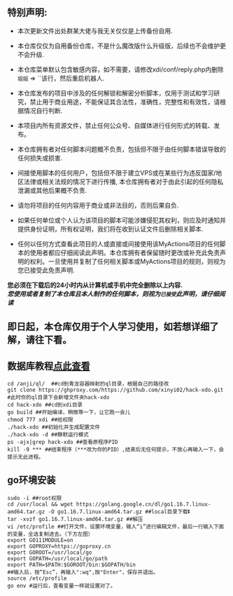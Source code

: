 ## 特别声明: 

* 本次更新文件出处群某大佬与我无关仅仅是上传备份自用.

* 本仓库仅仅为自用备份仓库，不是什么魔改版什么升级版，后续也不会维护更不会升级.

* 本仓库菜单默认包含敏感内容，如不需要，请修改xdi/conf/reply.php内删除 `姐姐` => ``该行，然后重启机器人.

* 本仓库发布的项目中涉及的任何解锁和解密分析脚本，仅用于测试和学习研究，禁止用于商业用途，不能保证其合法性，准确性，完整性和有效性，请根据情况自行判断.

* 本项目内所有资源文件，禁止任何公众号、自媒体进行任何形式的转载、发布。

* 本仓库拥有者对任何脚本问题概不负责，包括但不限于由任何脚本错误导致的任何损失或损害.

* 间接使用脚本的任何用户，包括但不限于建立VPS或在某些行为违反国家/地区法律或相关法规的情况下进行传播, 本仓库拥有者对于由此引起的任何隐私泄漏或其他后果概不负责.

* 请勿将项目的任何内容用于商业或非法目的，否则后果自负.

* 如果任何单位或个人认为该项目的脚本可能涉嫌侵犯其权利，则应及时通知并提供身份证明，所有权证明，我们将在收到认证文件后删除相关脚本.

* 任何以任何方式查看此项目的人或直接或间接使用该MyActions项目的任何脚本的使用者都应仔细阅读此声明。本仓库拥有者保留随时更改或补充此免责声明的权利。一旦使用并复制了任何相关脚本或MyActions项目的规则，则视为您已接受此免责声明.

 **您必须在下载后的24小时内从计算机或手机中完全删除以上内容.**  </br>
 ***您使用或者复制了本仓库且本人制作的任何脚本，则视为`已接受`此声明，请仔细阅读*** 


## 即日起，本仓库仅用于个人学习使用，如若想详细了解，请往下看。

## 数据库教程[点此查看](https://docs.qq.com/doc/DREdJWHRtQUpoUlNO)

```
cd /anji/ql/  ##cd到青龙容器映射的ql目录，根据自己的路径改
git clone https://ghproxy.com/https://github.com/xinyi02/hack-xdo.git  #此时你的ql目录下会新增文件夹hack-xdo
cd hack-xdo ##cd到xdi目录
go build ##开始编译，稍微等一下，让它跑一会儿
chmod 777 xdi ##给权限
./hack-xdo ##初始化并生成配置文件
./hack-xdo -d ##静默运行模式
ps -ajx|grep hack-xdo ##查看原程序PID
kill -9 *** ##结束程序（***改为你的PID）,结束后无任何提示，不放心再输入一下，会提示无此进程。
 ```
## go环境安装
 ```
sudo -i ##root权限
cd /usr/local && wget https://golang.google.cn/dl/go1.16.7.linux-amd64.tar.gz -O go1.16.7.linux-amd64.tar.gz ##local目录下载⏬
tar -xvzf go1.16.7.linux-amd64.tar.gz ##解压
vi /etc/profile ##打开文件，设置环境变量，输入“i”进行编辑文件，最后一行输入下面的变量，全选复制进去。（下方左图）
export GO111MODULE=on
export GOPROXY=https://goproxy.cn
export GOROOT=/usr/local/go
export GOPATH=/usr/local/go/path
export PATH=$PATH:$GOROOT/bin:$GOPATH/bin
##输入后，按“Esc”，再输入":wq",按"Enter"，保存并退出。
source /etc/profile
go env #运行后，查看变量一样就设置对了。
 ```
